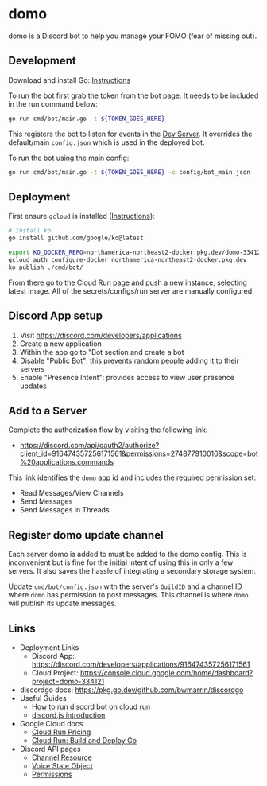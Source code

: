 # domo

domo is a Discord bot to help you manage your FOMO (fear of missing out).

## Development

Download and install Go: [Instructions](https://go.dev/doc/install)

To run the bot first grab the token from the
[bot page](https://discord.com/developers/applications/916474357256171561/bot).
It needs to be included in the run command below:

```bash
go run cmd/bot/main.go -t ${TOKEN_GOES_HERE}
```

This registers the bot to listen for events in the
[Dev Server](https://discord.com/channels/916746698490015744/916746698490015747).
It overrides the default/main `config.json` which is used in the deployed bot.

To run the bot using the main config:

```bash
go run cmd/bot/main.go -t ${TOKEN_GOES_HERE} -c config/bot_main.json
```

## Deployment

First ensure `gcloud` is installed
([Instructions](https://cloud.google.com/sdk/docs/install)):

```bash
# Install ko
go install github.com/google/ko@latest
```

```bash
export KO_DOCKER_REPO=northamerica-northeast2-docker.pkg.dev/domo-334121/domo
gcloud auth configure-docker northamerica-northeast2-docker.pkg.dev
ko publish ./cmd/bot/
```

From there go to the Cloud Run page and push a new instance, selecting latest
image. All of the secrets/configs/run server are manually configured.

## Discord App setup

1. Visit https://discord.com/developers/applications
1. Create a new application
1. Within the app go to "Bot section and create a bot
1. Disable "Public Bot": this prevents random people adding it to their servers
1. Enable "Presence Intent": provides access to view user presence updates

## Add to a Server

Complete the authorization flow by visiting the following link:

* https://discord.com/api/oauth2/authorize?client_id=916474357256171561&permissions=274877910016&scope=bot%20applications.commands

This link identifies the `domo` app id and includes the required permission set:

* Read Messages/View Channels
* Send Messages
* Send Messages in Threads

## Register domo update channel

Each server domo is added to must be added to the domo config. This is
inconvenient but is fine for the initial intent of using this in only a few
servers. It also saves the hassle of integrating a secondary storage system.

Update `cmd/bot/config.json` with the server's `GuildID` and a channel ID
where `domo` has permission to post messages. This channel is where `domo`
will publish its update messages.

## Links

* Deployment Links
  * Discord App: https://discord.com/developers/applications/916474357256171561
  * Cloud Project: https://console.cloud.google.com/home/dashboard?project=domo-334121
* discordgo docs: https://pkg.go.dev/github.com/bwmarrin/discordgo
* Useful Guides
  * [How to run discord bot on cloud run](https://emilwypych.com/2020/10/25/how-to-run-discord-bot-on-cloud-run/)
  * [discord.js introduction](https://discordjs.guide/#before-you-begin)
* Google Cloud docs
  * [Cloud Run Pricing](https://cloud.google.com/run/pricing)
  * [Cloud Run: Build and Deploy Go](https://cloud.google.com/run/docs/quickstarts/build-and-deploy/go)
* Discord API pages
  * [Channel Resource](https://discord.com/developers/docs/resources/channel)
  * [Voice State Object](https://discord.com/developers/docs/resources/voice#voice-state-object)
  * [Permissions](https://discord.com/developers/docs/topics/permissions)

